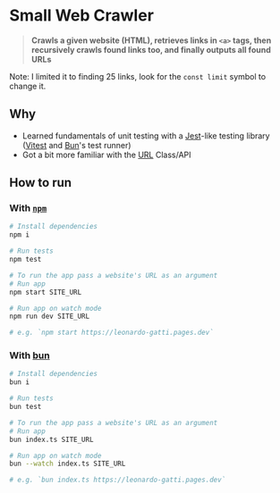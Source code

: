 # Small Web Crawler

> **Crawls a given website (HTML), retrieves links in `<a>` tags,
> then recursively crawls found links too, and finally outputs all found URLs**

Note: I limited it to finding 25 links, look for the `const limit` symbol to change it.

## Why

- Learned fundamentals of unit testing with a [Jest](https://jestjs.io/)-like testing library ([Vitest](https://vitest.dev/) and [Bun](https://bun.sh/docs/cli/test)'s test runner)
- Got a bit more familiar with the [URL](https://developer.mozilla.org/en-US/docs/Web/API/URL) Class/API

## How to run

### With [`npm`](https://docs.npmjs.com/about-npm)

```bash
# Install dependencies
npm i

# Run tests
npm test

# To run the app pass a website's URL as an argument
# Run app
npm start SITE_URL

# Run app on watch mode
npm run dev SITE_URL

# e.g. `npm start https://leonardo-gatti.pages.dev`
```

### With [bun](https://bun.sh/docs)

```bash
# Install dependencies
bun i

# Run tests
bun test

# To run the app pass a website's URL as an argument
# Run app
bun index.ts SITE_URL

# Run app on watch mode
bun --watch index.ts SITE_URL

# e.g. `bun index.ts https://leonardo-gatti.pages.dev`
```
